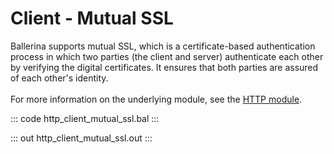 # Client - Mutual SSL

Ballerina supports mutual SSL, which is a certificate-based authentication
process in which two parties (the client and server) authenticate each other by
verifying the digital certificates. It ensures that both parties are assured
of each other's identity.<br/><br/>
For more information on the underlying module, 
see the [HTTP module](https://lib.ballerina.io/ballerina/http/latest/).

::: code http_client_mutual_ssl.bal :::

::: out http_client_mutual_ssl.out :::